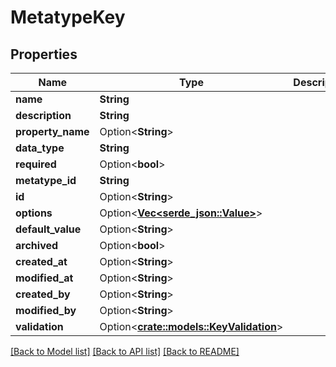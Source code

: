 # MetatypeKey

## Properties

Name | Type | Description | Notes
------------ | ------------- | ------------- | -------------
**name** | **String** |  | 
**description** | **String** |  | 
**property_name** | Option<**String**> |  | [optional]
**data_type** | **String** |  | 
**required** | Option<**bool**> |  | [optional]
**metatype_id** | **String** |  | 
**id** | Option<**String**> |  | [optional]
**options** | Option<[**Vec<serde_json::Value>**](serde_json::Value.md)> |  | [optional]
**default_value** | Option<**String**> |  | [optional]
**archived** | Option<**bool**> |  | [optional]
**created_at** | Option<**String**> |  | [optional]
**modified_at** | Option<**String**> |  | [optional]
**created_by** | Option<**String**> |  | [optional]
**modified_by** | Option<**String**> |  | [optional]
**validation** | Option<[**crate::models::KeyValidation**](KeyValidation.md)> |  | [optional]

[[Back to Model list]](../README.md#documentation-for-models) [[Back to API list]](../README.md#documentation-for-api-endpoints) [[Back to README]](../README.md)


